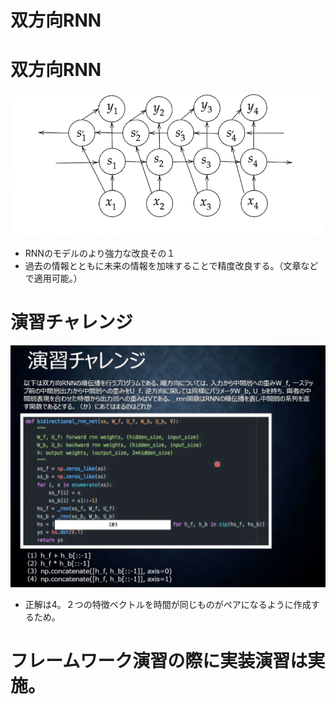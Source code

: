 <script type="text/x-mathjax-config">MathJax.Hub.Config({tex2jax:{inlineMath:[['\$','\$'],['\\(','\\)']],processEscapes:true},CommonHTML: {matchFontHeight:false}});</script>
<script type="text/javascript" async src="https://cdnjs.cloudflare.com/ajax/libs/mathjax/2.7.1/MathJax.js?config=TeX-MML-AM_CHTML"></script>


双方向RNN
=========

# 双方向RNN

![kakunin](imgs/双方向RNN.png)

- RNNのモデルのより強力な改良その１
- 過去の情報とともに未来の情報を加味することで精度改良する。（文章などで適用可能。）

# 演習チャレンジ

![kakunin](imgs/EnshuChallange07.png)

- 正解は4。２つの特徴ベクトルを時間が同じものがペアになるように作成するため。

# フレームワーク演習の際に実装演習は実施。